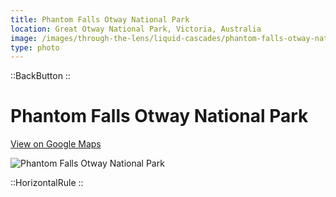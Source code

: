 ```yaml
---
title: Phantom Falls Otway National Park
location: Great Otway National Park, Victoria, Australia
image: /images/through-the-lens/liquid-cascades/phantom-falls-otway-national-park.jpg
type: photo
---
```


::BackButton
::

# Phantom Falls Otway National Park

<a href="https://www.google.com/maps/search/?api=1&query=Phantom+Falls,+Lorne,+Victoria,+Australia" target="_blank" rel="noopener noreferrer">View on Google Maps</a>

![Phantom Falls Otway National Park](/images/through-the-lens/liquid-cascades/phantom-falls-otway-national-park.jpg)

<div class="mb-8"></div>

::HorizontalRule
::
